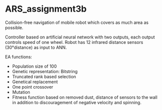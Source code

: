 # ARS_assignment3b

Collision-free navigation of mobile robot which covers as much area as possible.

Controller based on artificial neural network with two outputs, each output controls speed of one wheel. Robot has 12 infrared distance sensors (30°distance) as input to ANN.

EA functions: 
* Population size of 100
* Genetic representation: Bitstring 
* Truncated rank based selection 
* Genetical replacement
* One point crossover
* Mutation
* Fitness function based on removed dust, distance of sensors to the wall in addition to discouragement of negative velocity and spinning.

